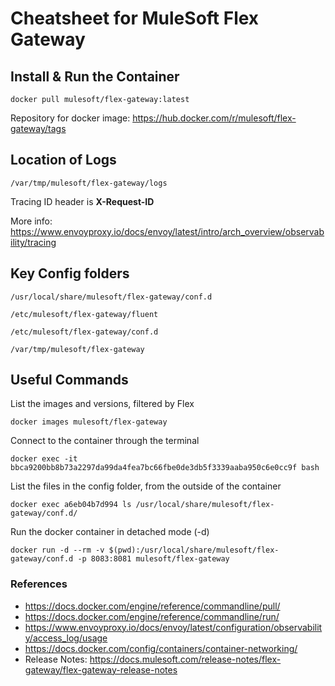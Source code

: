 # Cheatsheet for MuleSoft Flex Gateway

## Install & Run the Container
```docker pull mulesoft/flex-gateway:latest```

Repository for docker image: https://hub.docker.com/r/mulesoft/flex-gateway/tags

## Location of Logs
```/var/tmp/mulesoft/flex-gateway/logs```

Tracing ID header is **X-Request-ID**

More info: https://www.envoyproxy.io/docs/envoy/latest/intro/arch_overview/observability/tracing

## Key Config folders

```/usr/local/share/mulesoft/flex-gateway/conf.d```

```/etc/mulesoft/flex-gateway/fluent```

```/etc/mulesoft/flex-gateway/conf.d```

```/var/tmp/mulesoft/flex-gateway```

## Useful Commands

List the images and versions, filtered by Flex

```docker images mulesoft/flex-gateway```

Connect to the container through the terminal

```docker exec -it bbca9200bb8b73a2297da99da4fea7bc66fbe0de3db5f3339aaba950c6e0cc9f bash```

List the files in the config folder, from the outside of the container

```docker exec a6eb04b7d994 ls /usr/local/share/mulesoft/flex-gateway/conf.d/```

Run the docker container in detached mode (-d)

```docker run -d --rm -v $(pwd):/usr/local/share/mulesoft/flex-gateway/conf.d -p 8083:8081 mulesoft/flex-gateway```

### References
- https://docs.docker.com/engine/reference/commandline/pull/
- https://docs.docker.com/engine/reference/commandline/run/ 
- https://www.envoyproxy.io/docs/envoy/latest/configuration/observability/access_log/usage
- https://docs.docker.com/config/containers/container-networking/
- Release Notes: https://docs.mulesoft.com/release-notes/flex-gateway/flex-gateway-release-notes